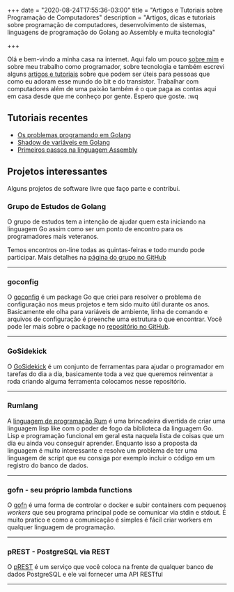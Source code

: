+++
date = "2020-08-24T17:55:36-03:00"
title = "Artigos e Tutoriais sobre Programação de Computadores"
description = "Artigos, dicas e tutoriais sobre programação de computadores, desenvolvimento de sistemas, linguagens de programação do Golang ao Assembly e muita tecnologia"

+++

Olá e bem-vindo a minha casa na internet. Aqui falo um pouco [sobre mim](https://crg.eti.br/cesar-gimenes) e sobre meu trabalho como programador, sobre tecnologia e também escrevi alguns [artigos e tutoriais](/post) sobre que podem ser úteis para pessoas que como eu adoram esse mundo do bit e do transistor. Trabalhar com computadores além de uma paixão também é o que paga as contas aqui em casa desde que me conheço por gente. Espero que goste. 
:wq

## Tutoriais recentes

* [Os problemas programando em Golang](https://crg.eti.br/post/problemas-programando-em-golang/)
* [Shadow de variáveis em Golang](https://crg.eti.br/post/golang-shadow-variaveis/)
* [Primeiros passos na linguagem Assembly](https://crg.eti.br/post/primeiros-passos-com-assembly/)

## Projetos interessantes

Alguns projetos de software livre que faço parte e contribui.

### Grupo de Estudos de Golang

O grupo de estudos tem a intenção de ajudar quem esta iniciando na linguagem Go assim como ser um ponto de encontro para os programadores mais veteranos.

Temos encontros on-line todas as quintas-feiras e todo mundo pode participar. Mais detalhes na [página do grupo no GitHub](https://github.com/go-br/estudos)

---

### goconfig

O [goconfig](https://github.com/crgimenes/goconfig) é um package Go que criei para resolver o problema de configuração nos meus projetos e tem sido muito útil durante os anos. Basicamente ele olha para variáveis de ambiente, linha de comando e arquivos de configuração é preenche uma estrutura o que encontrar. Você pode ler mais sobre o package no [repositório no GitHub](https://github.com/crgimenes/goconfig).

---

### GoSidekick

O [GoSidekick](https://github.com/gosidekick) é um conjunto de ferramentas para ajudar o programador em tarefas do dia a dia, basicamente toda a vez que queremos reinventar a roda criando alguma ferramenta colocamos nesse repositório.

---

### Rumlang

A [linguagem de programação Rum](https://github.com/rumlang) é uma brincadeira divertida de criar uma linguagem lisp like com o poder de fogo da biblioteca da linguagem Go. Lisp e programação funcional em geral esta naquela lista de coisas que um dia eu ainda vou conseguir aprender. Enquanto isso a proposta da linguagem é muito interessante e resolve um problema de ter uma linguagem de script que eu consiga por exemplo incluir o código em um registro do banco de dados.

---

### gofn - seu próprio lambda functions

O [gofn](https://github.com/gofn) é uma forma de controlar o docker e subir containers com pequenos *workers* que seu programa principal pode se comunicar via stdin e stdout. É muito pratico e como a comunicação é simples é fácil criar workers em qualquer linguagem de 
programação.

---

### pREST - PostgreSQL via REST

O [pREST](https://github.com/prest) é um serviço que você coloca na frente de qualquer banco de dados PostgreSQL e ele vai fornecer uma API RESTful

---

